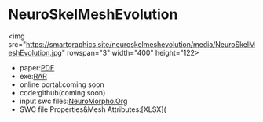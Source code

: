 # NeuroSkelMeshEvolution
<img src="https://smartgraphics.site/neuroskelmeshevolution/media/NeuroSkelMeshEvolution.jpg" rowspan="3" width="400" height="122>
* paper:[PDF](https://smartgraphics.site/neuroskelmeshevolution/media/NeuroSkelMeshEvolution.pdf)
* exe:[RAR](https://smartgraphics.site/neuroskelmeshevolution/media/SetupOfSculpt3D.rar)
* online portal:coming soon
* code:github(coming soon)
* input swc files:[NeuroMorpho.Org](https://neuromorpho.org/)
* SWC file Properties&Mesh Attributes:[XLSX](
